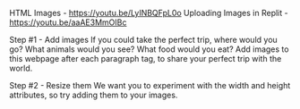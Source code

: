 HTML Images - https://youtu.be/LyINBQFpL0o
Uploading Images in Replit - https://youtu.be/aaAE3MmOIBc

Step #1 - Add images
If you could take the perfect trip, where would you go? What animals would you see? What food would you eat? Add images to this webpage after each paragraph tag, to share your perfect trip with the world.

Step #2 - Resize them
We want you to experiment with the width and height attributes, so try adding them to your images.